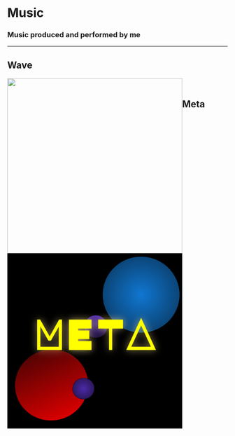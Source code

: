 # Music
### Music produced and performed by me

<hr>

## Wave

<img src="./albumart/Wave.svg" height="400em" width="400em" align="left" />

<br>

## Meta

<img src="./albumart/meta.svg" height="400em" width="400em" align="left" />
